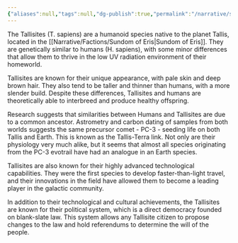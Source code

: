 ```yaml
---
{"aliases":null,"tags":null,"dg-publish":true,"permalink":"/narrative/species/tallisites/","dgPassFrontmatter":true}
---
```


The Tallisites (T. sapiens) are a humanoid species native to the planet Tallis, located in the [[Narrative/Factions/Sundom of Eris\|Sundom of Eris]]. They are genetically similar to humans (H. sapiens), with some minor differences that allow them to thrive in the low UV radiation environment of their homeworld.

Tallisites are known for their unique appearance, with pale skin and deep brown hair. They also tend to be taller and thinner than humans, with a more slender build. Despite these differences, Tallisites and humans are theoretically able to interbreed and produce healthy offspring.

Research suggests that similarities between Humans and Tallisites are due to a common ancestor. Astrometry and carbon dating of samples from both worlds suggests the same precursor comet - PC-3 - seeding life on both Tallis and Earth. This is known as the Tallis-Terra link. Not only are their physiology very much alike, but it seems that almost all species originating from the PC-3 evotrail have had an analogue in an Earth species.

Tallisites are also known for their highly advanced technological capabilities. They were the first species to develop faster-than-light travel, and their innovations in the field have allowed them to become a leading player in the galactic community.

In addition to their technological and cultural achievements, the Tallisites are known for their political system, which is a direct democracy founded on blank-slate law. This system allows any Tallisite citizen to propose changes to the law and hold referendums to determine the will of the people.